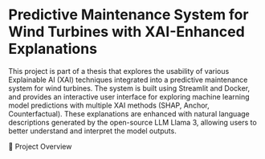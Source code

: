 # Predictive Maintenance System for Wind Turbines with XAI-Enhanced Explanations
This project is part of a thesis that explores the usability of various Explainable AI (XAI) techniques integrated into a predictive maintenance system for wind turbines. The system is built using Streamlit and Docker, and provides an interactive user interface for exploring machine learning model predictions with multiple XAI methods (SHAP, Anchor, Counterfactual). These explanations are enhanced with natural language descriptions generated by the open-source LLM Llama 3, allowing users to better understand and interpret the model outputs.

📖 Project Overview


